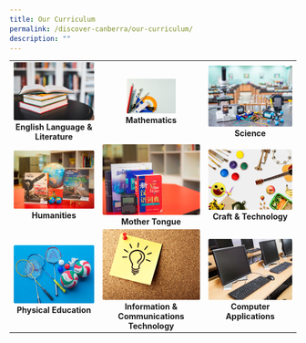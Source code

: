 ```yaml
---
title: Our Curriculum
permalink: /discover-canberra/our-curriculum/
description: ""
---
```

|  |  |  |
| :--------: | :--------: | :--------: |
|   <a href="https://moe-canberrasec-staging.netlify.app/discover-canberra/our-curriculum/english-language-n-literature"><img src="/images/english.png"></a><br><strong>English Language & Literature</strong>   |   <a href="https://moe-canberrasec-staging.netlify.app/discover-canberra/our-curriculum/mathematics"><img src="/images/Maths.png" width="50%" height="50%"></a><br><strong>Mathematics</strong>   |   <a href="https://moe-canberrasec-staging.netlify.app/discover-canberra/our-curriculum/science"><img src="/images/science.png"></a><br><strong>Science</strong>   |
|   <a href="https://moe-canberrasec-staging.netlify.app/discover-canberra/our-curriculum/humanities"> <img src="/images/humanities.png"><br></a><strong>Humanities</strong>   |   <a href=    "https://moe-canberrasec-staging.netlify.app/discover-canberra/our-curriculum/mother-tongue"><img src="/images/mother-tongue.png"></a><br><strong>Mother Tongue</strong>   |   <a href="https://moe-canberrasec-staging.netlify.app/discover-canberra/our-curriculum/craft-n-technology"> <img src="/images/craft-n-tech.png"></a><br><strong>Craft & Technology</strong>   |
|   <a href="https://moe-canberrasec-staging.netlify.app/discover-canberra/our-curriculum/physical-education/"><img src="/images/physical-education.png"></a><br><strong>Physical Education</strong>   |   <a href="https://moe-canberrasec-staging.netlify.app/discover-canberra/our-curriculum/information-n-communications-technology"> <img src="/images/infos.png"></a><br> <strong>Information & Communications Technology</strong>   |   <a href="https://moe-canberrasec-staging.netlify.app/discover-canberra/our-curriculum/computer-applications"><img src="/images/computer-application.png"></a><br><strong>Computer Applications</strong>   |